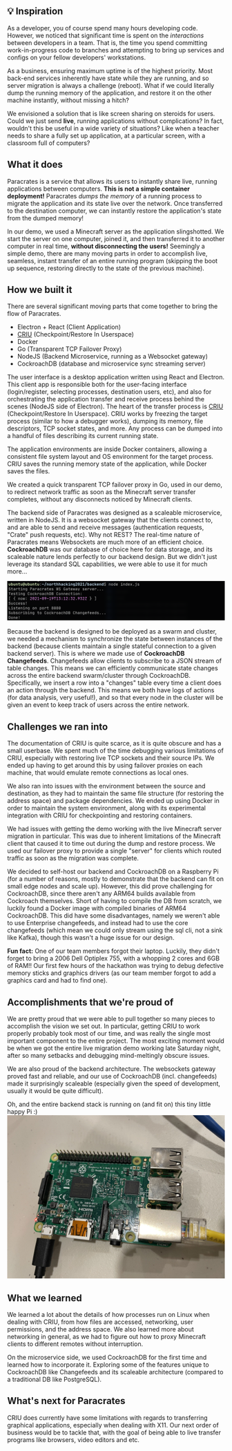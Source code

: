 ## 💡 Inspiration
As a developer, you of course spend many hours developing code. However, we noticed that significant time is spent on the _interactions_ between developers in a team. That is, the time you spend committing work-in-progress code to branches and attempting to bring up services and configs on your fellow developers' workstations.

As a business, ensuring maximum uptime is of the highest priority. Most back-end services inherently have state while they are running, and so server migration is always a challenge (reboot). What if we could literally dump the running memory of the application, and restore it on the other machine instantly, without missing a hitch?

We envisioned a solution that is like screen sharing on steroids for users. Could we just send **live**, running applications without complications? In fact, wouldn't this be useful in a wide variety of situations? Like when a teacher needs to share a fully set up application, at a particular screen, with a classroom full of computers?

## What it does
Paracrates is a service that allows its users to instantly share live, running applications between computers. **This is not a simple container deployment!** Paracrates _dumps the memory_ of a running process to migrate the application and its state live over the network. Once transferred to the destination computer, we can instantly restore the application's state from the dumped memory!

In our demo, we used a Minecraft server as the application slingshotted. We start the server on one computer, joined it, and then transferred it to another computer in real time, **without disconnecting the users!**  Seemingly a simple demo, there are many moving parts in order to accomplish live, seamless, instant transfer of an entire running program (skipping the boot up sequence, restoring directly to the state of the previous machine).

## How we built it
There are several significant moving parts that come together to bring the flow of Paracrates.

* Electron + React (Client Application)
* [CRIU](https://www.criu.org/Main_Page) (Checkpoint/Restore In Userspace)
* Docker
* Go (Transparent TCP Failover Proxy)
* NodeJS (Backend Microservice, running as a Websocket gateway)
* CockroachDB (database and microservice sync streaming server)

The user interface is a desktop application written using React and Electron. This client app is responsible both for the user-facing interface (login/register, selecting processes, destination users, etc), and also for orchestrating the application transfer and receive process behind the scenes (NodeJS side of Electron). The heart of the transfer process is [CRIU](https://www.criu.org/Main_Page) (Checkpoint/Restore In Userspace). CRIU works by freezing the target process (similar to how a debugger works), dumping its memory, file descriptors, TCP socket states, and more. Any process can be dumped into a handful of files describing its current running state. 

The application environments are inside Docker containers, allowing a consistent file system layout and OS environment for the target process. CRIU saves the running memory state of the application, while Docker saves the files.

We created a quick transparent TCP failover proxy in Go, used in our demo, to redirect network traffic as soon as the Minecraft server transfer completes, without any disconnects noticed by Minecraft clients.

The backend side of Paracrates was designed as a scaleable microservice, written in NodeJS. It is a websocket gateway that the clients connect to, and are able to send and receive messages (authentication requests, "Crate" push requests, etc). Why not REST? The real-time nature of Paracrates means Websockets are much more of an efficient choice. **CockroachDB** was our database of choice here for data storage, and its scaleable nature lends perfectly to our backend design. But we didn't just leverage its standard SQL capabilities, we were able to use it for much more...

![CLI output of server startup](https://raw.githubusercontent.com/espisesh-hacks/northhacking2021/main/images/backend-cli.png)

Because the backend is designed to be deployed as a swarm and cluster, we needed a mechanism to synchronize the state between instances of the backend (because clients maintain a single stateful connection to a given backend server).  This is where we made use of **CockroachDB Changefeeds**. Changefeeds allow clients to subscribe to a JSON stream of table changes. This means we can efficiently communicate state changes across the entire backend swarm/cluster through CockroachDB. Specifically, we insert a row into a "changes" table every time a client does an action through the backend. This means we both have logs of actions (for data analysis, very useful!), and so that every node in the cluster will be given an event to keep track of users across the entire network.

## Challenges we ran into

The documentation of CRIU is quite scarce, as it is quite obscure and has a small userbase. We spent much of the time debugging various limitations of CRIU, especially with restoring live TCP sockets and their source IPs. We ended up having to get around this by using failover proxies on each machine, that would emulate remote connections as local ones.

We also ran into issues with the environment between the source and destination, as they had to maintain the same file structure (for restoring the address space) and package dependencies. We ended up using Docker in order to maintain the system environment, along with its experimental integration with CRIU for checkpointing and restoring containers.

We had issues with getting the demo working with the live Minecraft server migration in particular. This was due to inherent limitations of the Minecraft client that caused it to time out during the dump and restore process. We used our failover proxy to provide a single "server" for clients which routed traffic as soon as the migration was complete.

We decided to self-host our backend and CockroachDB on a Raspberry Pi (for a number of reasons, mostly to demonstrate that the backend can fit on small edge nodes and scale up). However, this did prove challenging for CockroachDB, since there aren't any ARM64 builds available from Cockroach themselves. Short of having to compile the DB from scratch, we luckily found a Docker image with compiled binaries of ARM64 CockroachDB. This did have some disadvantages, namely we weren't able to use Enterprise changefeeds, and instead had to use the core changefeeds (which mean we could only stream using the sql cli, not a sink like Kafka), though this wasn't a huge issue for our design.

**Fun fact:** One of our team members forgot their laptop. Luckily, they didn't forget to bring a 2006 Dell Optiplex 755, with a whopping 2 cores and 6GB of RAM!! Our first few hours of the hackathon was trying to debug defective memory sticks and graphics drivers (as our team member forgot to add a graphics card and had to find one).

## Accomplishments that we're proud of

We are pretty proud that we were able to pull together so many pieces to accomplish the vision we set out. In particular, getting CRIU to work properly probably took most of our time, and was really the single most important component to the entire project. The most exciting moment would be when we got the entire live migration demo working late Saturday night, after so many setbacks and debugging mind-meltingly obscure issues.

We are also proud of the backend architecture. The websockets gateway proved fast and reliable, and our use of CockroachDB (incl. changefeeds) made it surprisingly scaleable (especially given the speed of development, usually it would be quite difficult).

Oh, and the entire backend stack is running on (and fit on) this tiny little happy Pi :)
 ![Raspberry Pi 3](https://raw.githubusercontent.com/espisesh-hacks/northhacking2021/main/images/IMG_1591.jpg)

## What we learned
We learned a lot about the details of how processes run on Linux when dealing with CRIU, from how files are accessed, networking, user permissions, and the address space. We also learned more about networking in general, as we had to figure out how to proxy Minecraft clients to different remotes without interruption.

On the microservice side, we used CockroachDB for the first time and learned how to incorporate it.  Exploring some of the features unique to CockroachDB like Changefeeds and its scaleable architecture (compared to a traditional DB like PostgreSQL).

## What's next for Paracrates
CRIU does currently have some limitations with regards to transferring graphical applications, especially when dealing with X11. Our next order of business would be to tackle that, with the goal of being able to live transfer programs like browsers, video editors and etc.
